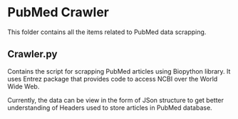 # PubMed Crawler

This folder contains all the items related to PubMed data scrapping.

## Crawler.py

Contains the script for scrapping PubMed articles using Biopython library. It uses Entrez package that provides code to access NCBI over the World Wide Web.

Currently, the data can be view in the form of JSon structure to get better understanding of Headers used to store articles in PubMed database.
